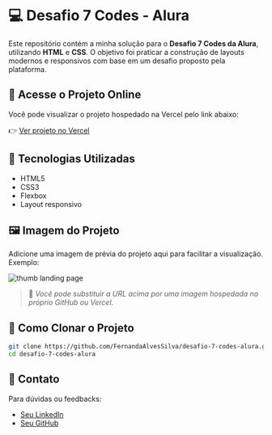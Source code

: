 # 💻 Desafio 7 Codes - Alura

Este repositório contém a minha solução para o **Desafio 7 Codes da Alura**, utilizando **HTML** e **CSS**. O objetivo foi praticar a construção de layouts modernos e responsivos com base em um desafio proposto pela plataforma.

## 🔗 Acesse o Projeto Online

Você pode visualizar o projeto hospedado na Vercel pelo link abaixo:

👉 [Ver projeto no Vercel](https://desafio-7-codes-alura.vercel.app/)

## 🧩 Tecnologias Utilizadas

- HTML5
- CSS3
- Flexbox
- Layout responsivo

## 🖼️ Imagem do Projeto

Adicione uma imagem de prévia do projeto aqui para facilitar a visualização. Exemplo:

![thumb landing page](https://github.com/user-attachments/assets/d856aec4-f3d8-43b9-b2ef-761fad6aa828)

> 📌 *Você pode substituir a URL acima por uma imagem hospedada no próprio GitHub ou Vercel.*

## 📁 Como Clonar o Projeto

```bash
git clone https://github.com/FernandaAlvesSilva/desafio-7-codes-alura.git
cd desafio-7-codes-alura
```

## 📢 Contato

Para dúvidas ou feedbacks:
- [Seu LinkedIn](https://www.linkedin.com/in/fernanda-alves-605a76242/)
- [Seu GitHub](https://github.com/FernandaAlvesSilva)
